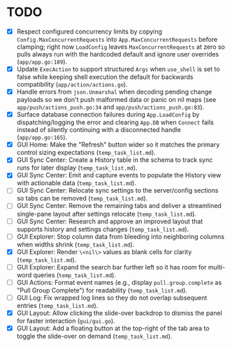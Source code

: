 # TODO

- [x] Respect configured concurrency limits by copying `Config.MaxConcurrentRequests` into `App.MaxConcurrentRequests` before clamping; right now `LoadConfig` leaves `MaxConcurrentRequests` at zero so pulls always run with the hardcoded default and ignore user overrides (`app/app.go:189`).
- [x] Update `ExecAction` to support structured `Args` when `use_shell` is set to false while keeping shell execution the default for backwards compatibility (`app/action/actions.go`).
- [x] Handle errors from `json.Unmarshal` when decoding pending change payloads so we don't push malformed data or panic on nil maps (see `app/push/actions_push.go:34` and `app/push/actions_push.go:83`).
- [x] Surface database connection failures during `App.LoadConfig` by dispatching/logging the error and clearing `App.DB` when `Connect` fails instead of silently continuing with a disconnected handle (`app/app.go:165`).
- [x] GUI Home: Make the "Refresh" button wider so it matches the primary control sizing expectations (`temp_task_list.md`).
- [x] GUI Sync Center: Create a History table in the schema to track sync runs for later display (`temp_task_list.md`).
- [x] GUI Sync Center: Emit and capture events to populate the History view with actionable data (`temp_task_list.md`).
- [ ] GUI Sync Center: Relocate sync settings to the server/config sections so tabs can be removed (`temp_task_list.md`).
- [ ] GUI Sync Center: Remove the remaining tabs and deliver a streamlined single-pane layout after settings relocate (`temp_task_list.md`).
- [ ] GUI Sync Center: Research and approve an improved layout that supports history and settings changes (`temp_task_list.md`).
- [ ] GUI Explorer: Stop column data from bleeding into neighboring columns when widths shrink (`temp_task_list.md`).
- [x] GUI Explorer: Render `\<nil\>` values as blank cells for clarity (`temp_task_list.md`).
- [ ] GUI Explorer: Expand the search bar further left so it has room for multi-word queries (`temp_task_list.md`).
- [ ] GUI Actions: Format event names (e.g., display `pull.group.complete` as "Pull Group Complete") for readability (`temp_task_list.md`).
- [ ] GUI Log: Fix wrapped log lines so they do not overlap subsequent entries (`temp_task_list.md`).
- [x] GUI Layout: Allow clicking the slide-over backdrop to dismiss the panel for faster interaction (`gui/gui.go`).
- [x] GUI Layout: Add a floating button at the top-right of the tab area to toggle the slide-over on demand (`temp_task_list.md`).
